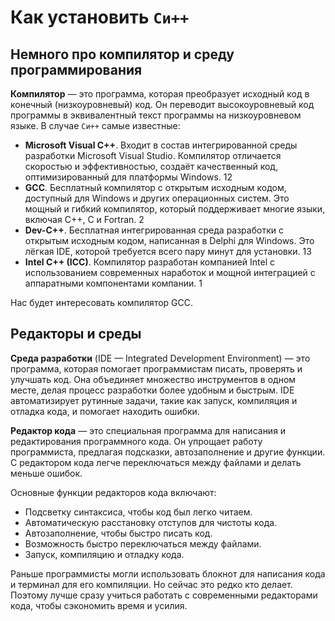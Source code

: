 # Как установить `Си++`



## Немного про компилятор и среду программирования

**Компилятор** — это программа, которая преобразует исходный код в конечный (низкоуровневый) код. Он переводит высокоуровневый код программы в эквивалентный текст программы на низкоуровневом языке. В случае `Си++` самые известные:
- **Microsoft Visual C++**. Входит в состав интегрированной среды разработки Microsoft Visual Studio. Компилятор отличается скоростью и эффективностью, создаёт качественный код, оптимизированный для платформы Windows. 12
- **GCC**. Бесплатный компилятор с открытым исходным кодом, доступный для Windows и других операционных систем. Это мощный и гибкий компилятор, который поддерживает многие языки, включая C++, C и Fortran. 2
- **Dev-C++**. Бесплатная интегрированная среда разработки с открытым исходным кодом, написанная в Delphi для Windows. Это лёгкая IDE, которой требуется всего пару минут для установки. 13
- **Intel C++ (ICC)**. Компилятор разработан компанией Intel с использованием современных наработок и мощной интеграцией с аппаратными компонентами компании. 1

Нас будет интересовать компилятор GCC.

## Редакторы и среды

**Среда разработки** (IDE — Integrated Development Environment) — это программа, которая помогает программистам писать, проверять и улучшать код. Она объединяет множество инструментов в одном месте, делая процесс разработки более удобным и быстрым. IDE автоматизирует рутинные задачи, такие как запуск, компиляция и отладка кода, и помогает находить ошибки.

**Редактор кода** —  это специальная программа для написания и редактирования программного кода. Он упрощает работу программиста, предлагая подсказки, автозаполнение и другие функции. С редактором кода легче переключаться между файлами и делать меньше ошибок.

Основные функции редакторов кода включают:

+ Подсветку синтаксиса, чтобы код был легко читаем.
+ Автоматическую расстановку отступов для чистоты кода.
+ Автозаполнение, чтобы быстро писать код.
+ Возможность быстро переключаться между файлами.
+ Запуск, компиляцию и отладку кода.

Раньше программисты могли использовать блокнот для написания кода и терминал для его компиляции. Но сейчас это редко кто делает. Поэтому лучше сразу учиться работать с современными редакторами кода, чтобы сэкономить время и усилия.